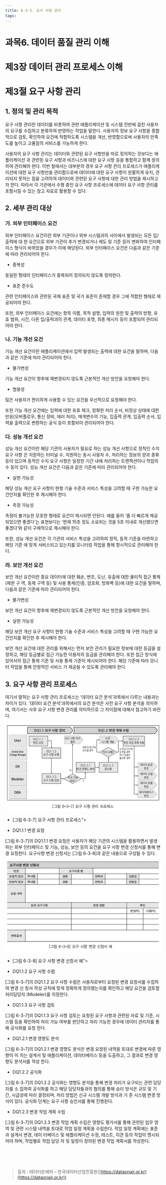 ```yaml
---
title: 6-3-3. 요구 사항 관리
tags: 
---
```


# 과목6. 데이터 품질 관리 이해
# 제3장 데이터 관리 프로세스 이해
# 제3절 요구 사항 관리

## 1. 정의 및 관리 목적

요구 사항 관리란 데이터를 비롯하여 관련 애플리케이션 및 시스템 전반에 걸친 사용자의 요구를 수집하고 분류하여 반영하는 작업을 말한다. 사용자의 정보 요구 사항을 종합적으로 검토, 확인하여 요건에 적합하도록 시스템을 개선, 반영함으로써 사용자의 만족도를 높이고 고품질의 서비스를 가능하게 한다.

사용자의 요구 사항 관리는 데이터와 관련된 요구 사항만을 따로 정의하는 것보다는 애플리케이션 과 관련된 요구 사항과 비즈니스에 대한 요구 사항 등을 통합하고 함께 정의하여 관리해야 한다. 이번 절에서는 대부분의 경우 요구 사항 관리 프로세스가 애플리케이션에 대한 요구 사항만을 관리함으로써 데이터에 대한 요구 사항이 원활하게 유지, 관리되지 못하는 점을 고려하여 데이터와 관련된 요구 사항에 대한 관리 방법을 제시하고자 한다. 따라서 각 기관에서 수행 중인 요구 사항 프로세스에 데이터 요구 사항 관리를 포함시킬 수 있는 참고 자료로 활용할 수 있다.

## 2. 세부 관리 대상

### 가. 외부 인터페이스 요건

외부 인터페이스 요건이란 외부 기관이나 외부 시스템과의 사이에서 발생되는 모든 입/출력에 대 한 요건으로 외부 기관이 추가 변경되거나 제도 및 기준 등이 변화하여 인터페이스 형식이 바뀌었을 경우가 이에 해당된다. 외부 인터페이스 요건은 다음과 같은 기준에 따라 관리되어야 한다.

  * 중복성

동일한 형태의 인터페이스가 중복되어 정의되지 않도록 정의한다.

  * 표준 준수도

관련 인터페이스와 관련된 국제 표준 및 국가 표준이 존재할 경우 그에 적합한 형태로 제공되어야 한다.

또한, 외부 인터페이스 요건에는 항목 이름, 목적 설명, 입력의 원천 및 출력의 방향, 유효 범위, 시간, 다른 입/출력과의 관계, 데이터 포맷, 최종 메시지 등이 포함되어 관리되어야 한다.

### 나. 기능 개선 요건

기능 개선 요건이란 애플리케이션에서 입력 발생되는 출력에 대한 요건을 말하며, 다음과 같은 기준에 따라 관리되어야 한다.

  * 불가변성

기능 개선 요건이 향후에 재변경되지 않도록 근본적인 개선 방안을 요청해야 한다.

  * 범용성

많은 사용자가 편리하게 사용할 수 있는 요건을 우선적으로 요청해야 한다.

또한 기능 개선 요건에는 입력에 대한 유효 체크, 정확한 처리 순서, 비정상 상태에 대한 반응(오버플로우, 통신 장비, 에러 처리), 매개변수의 기능, 입출력 관계, 입출력 순서, 입력을 출력으로 변환하는 공식 등이 포함되어 관리되어야 한다.

### 다. 성능 개선 요건

성능 개선 요건이란 해당 기관의 사용자가 필요로 하는 성능 개선 사항으로 정적인 수치 요구 사항 은 지원하는 터미널 수, 지원하는 동시 사용자 수, 처리하는 정보의 양과 종류 등이 있으며 동적인 수치 요구 사항은 일정한 기간 내에 처리하는 트랜잭션이나 작업의 수 등이 있다. 성능 개선 요건은 다음과 같은 기준에 따라 관리되어야 한다.

  * 실현 가능성

해당 성능 개선 요구 사항이 현행 기술 수준과 서비스 특성을 고려할 때 구현 가능한 요건인지를 확인한 후 제시해야 한다.

  * 측정 가능성

측정이 불가능한 모호한 형태로 요건이 제시되면 안된다. 예를 들어 ‘좀 더 빠르게 제공되었으면 좋겠다’는 표현보다는 ‘현재 15초 정도 소요되는 것을 5초 이내로 개선했으면 좋겠다’와 같이 구체적으로 제시해야 한다.

또한, 성능 개선 요건은 각 기관의 서비스 특성을 고려하여 정적, 동적 기준을 마련하고 해당 기준 에 맞게 서비스되고 있는지를 모니터링 작업을 통해 항시적으로 관리해야 한다.

### 라. 보안 개선 요건

보안 개선 요건이란 중요 데이터에 대한 훼손, 변조, 도난, 유출에 대한 물리적 접근 통제(제한 구 역, 동제 구역 등) 및 사용 통제(인증, 암호화, 방화벽 등)에 대한 요건을 말하며, 다음과 같은 기준에 따라 관리되어야 한다.

  * 불가변성

보안 개선 요건이 향후에 재변경되지 않도록 근본적인 개선 방안을 요청해야 한다.

  * 실현 가능성

해당 보안 개선 요구 사항이 현행 기술 수준과 서비스 특성을 고려할 때 구현 가능한 요건인지를 확인한 후 제시해야 한다.

보안 개선 요건에 대한 관리를 위해서는 먼저 보안 관리가 필요한 정보에 대한 등급을 설정하고, 해당 등급별로 접근 가능한 이용자의 등급을 관리해야 한다. 또한 접근 방식에 있어서의 접근 통제 기준 및 사용 통제 기준이 제시되어야 한다. 해당 기준에 따라 모니터 작업을 통해 안정적인 서비스 가 제공될 수 있도록 관리해야 한다.

## 3. 요구 사항 관리 프로세스

여기서 말하는 요구 사항 관리 프로세스는 ‘데이터 요건 분석’과목에서 다루는 내용과는 차이가 있다. ‘데이터 요건 분석’과목에서의 요건 분석은 사전 요구 사항 분석을 의미하며, 여기서는 사후 요구 사항 변경 관리를 의미하므로 그 차이점에 대해서 참고하기 바란다.

![](../images_files/060802_edu_01.gif)

  * [그림 6-3-7] 요구 사항 관리 프로세스">

  * DQ1.1.1 변경 요청

[그림 6-3-7]의 DQ1.1.1 변경 요청은 사용자가 해당 기관의 시스템을 활용하면서 발생하는 외부 인터페이스 및 기능, 성능, 보안 등의 요건을 요구 사항 변경 신청서를 통해 변경 요청한다. 요구사항 변경 신청서는 [그림 6-3-8]과 같은 내용으로 구성될 수 있다.

![](../images_files/060802_edu_02.gif)

  * [그림 6-3-8] 요구 사항 변경 신청서 예">

  * DQ1.1.2 요구 사항 수렴

[그림 6-3-7]의 DQ1.1.2 요구 사항 수렴은 사용자로부터 요청된 변경 요청서를 수집하여 변경 신 청서 작성 규칙에 맞게 정확하게 정의했는지를 확인하고 해당 요건을 검토할 처리담당자 (Modeler)를 지정한다.

  * DQ1.1.3 요구 사항 검토

[그림 6-3-7]의 DQ1.1.3 요구 사항 검토는 요청된 요구 사항과 관련된 자료 및 기준, 시스템 등을 확인하여 처리 가능 여부를 판단하고 처리 가능한 경우에 데이터 관리자를 통해 공식화를 요청 한다.

  * DQ1.2.1 변경 영향도 분석

[그림 6-3-7]의 DQ1.2.1 변경 영향도 분석은 변경 요청된 내역을 토대로 변경에 따른 영향이 미 치는 설계서 및 애플리케이션, 데이터베이스 등을 도출하고, 그 결과로 변경 영향도 분석서를 작성 한다.

  * DQ1.2.2 공식화

[그림 6-3-7]의 DQ1.2.2 공식화는 영향도 분석을 통해 변경 처리가 요구되는 관련 담당자를 소 집하여 공식화를 하고 해당 담당자들과의 협의를 통해 승리 방식은 규모 및 기간, 시급성에 따라 결정되며, 처리 방법은 신규 시스템 개발 방식과 기 존 시스템 변경 방식이 있다. 공식화 단계는 요구 사항 승인서를 통해 진행된다.

  * DQ1.2.3 변경 작업 계획 수립

[그림 6-3-7]의 DQ1.2.3 변경 작업 계획 수립은 영향도 평가서를 통해 관련된 업무 영역 및 관련 시스템 내역을 토대로 작업 일정 계획을 수립한다. 작업 일정 계획에는 표준과 설계서 변경, 데이 터베이스 및 애플리케이션 수정, 테스트, 이관 등의 작업이 명시되어야 하며, 작업별로 작업 담당 자 및 일정이 정의된 변경 작업 계획서를 작성한다.

<br><br><br>
> 출처 : 데이터온에어 – 한국데이터산업진흥원([https://dataonair.or.kr](https://dataonair.or.kr))